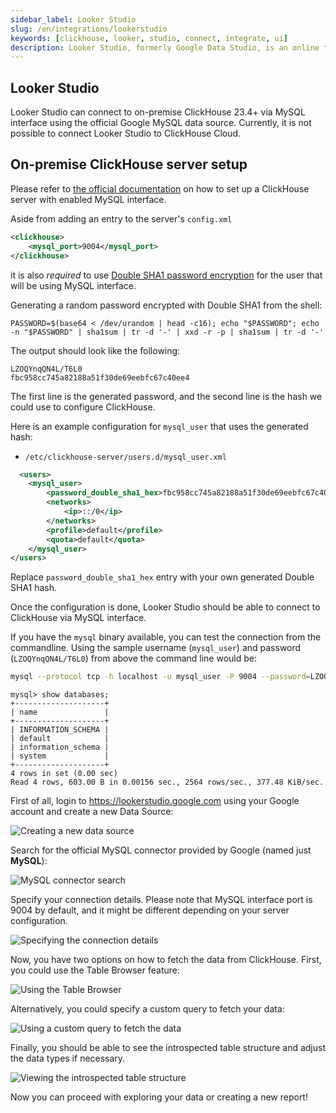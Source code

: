 ```yaml
---
sidebar_label: Looker Studio
slug: /en/integrations/lookerstudio
keywords: [clickhouse, looker, studio, connect, integrate, ui]
description: Looker Studio, formerly Google Data Studio, is an online tool for converting data into customizable informative reports and dashboards.
---
```


## Looker Studio

Looker Studio can connect to on-premise ClickHouse 23.4+ via MySQL interface using the official Google MySQL data source. 
Currently, it is not possible to connect Looker Studio to ClickHouse Cloud.

## On-premise ClickHouse server setup

Please refer to [the official documentation](https://clickhouse.com/docs/en/interfaces/mysql) 
on how to set up a ClickHouse server with enabled MySQL interface.

Aside from adding an entry to the server's `config.xml`

```xml
<clickhouse>
    <mysql_port>9004</mysql_port>
</clickhouse>
```

it is also _required_ to use 
[Double SHA1 password encryption](https://clickhouse.com/docs/en/operations/settings/settings-users#user-namepassword) 
for the user that will be using MySQL interface. 

Generating a random password encrypted with Double SHA1 from the shell:

```shell
PASSWORD=$(base64 < /dev/urandom | head -c16); echo "$PASSWORD"; echo -n "$PASSWORD" | sha1sum | tr -d '-' | xxd -r -p | sha1sum | tr -d '-'
```

The output should look like the following:

```
LZOQYnqQN4L/T6L0
fbc958cc745a82188a51f30de69eebfc67c40ee4
```

The first line is the generated password, and the second line is the hash we could use to configure ClickHouse.

Here is an example configuration for `mysql_user` that uses the generated hash:

* `/etc/clickhouse-server/users.d/mysql_user.xml`
```xml
  <users>
    <mysql_user>
        <password_double_sha1_hex>fbc958cc745a82188a51f30de69eebfc67c40ee4</password_double_sha1_hex>
        <networks>
            <ip>::/0</ip>
        </networks>
        <profile>default</profile>
        <quota>default</quota>
    </mysql_user>
</users> 
```

Replace `password_double_sha1_hex` entry with your own generated Double SHA1 hash.

Once the configuration is done, Looker Studio should be able to connect to ClickHouse via MySQL interface. 

If you have the `mysql` binary available, you can test the connection from the commandline. 
Using the sample username (`mysql_user`) and password (`LZOQYnqQN4L/T6L0`) from above the command line would be:

```bash
mysql --protocol tcp -h localhost -u mysql_user -P 9004 --password=LZOQYnqQN4L/T6L0
```

```
mysql> show databases;
+--------------------+
| name               |
+--------------------+
| INFORMATION_SCHEMA |
| default            |
| information_schema |
| system             |
+--------------------+
4 rows in set (0.00 sec)
Read 4 rows, 603.00 B in 0.00156 sec., 2564 rows/sec., 377.48 KiB/sec.
```

First of all, login to https://lookerstudio.google.com using your Google account and create a new Data Source:

![Creating a new data source](./images/looker_studio_01.png)
  
Search for the official MySQL connector provided by Google (named just **MySQL**):

![MySQL connector search](./images/looker_studio_02.png)
  
Specify your connection details. Please note that MySQL interface port is 9004 by default, 
and it might be different depending on your server configuration.

![Specifying the connection details](./images/looker_studio_03.png)

Now, you have two options on how to fetch the data from ClickHouse. First, you could use the Table Browser feature:

![Using the Table Browser](./images/looker_studio_04.png)
  
Alternatively, you could specify a custom query to fetch your data:

![Using a custom query to fetch the data](./images/looker_studio_05.png)

Finally, you should be able to see the introspected table structure and adjust the data types if necessary. 

![Viewing the introspected table structure](./images/looker_studio_06.png)

Now you can proceed with exploring your data or creating a new report! 
